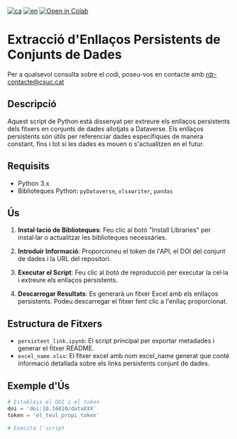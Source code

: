 [![ca](https://img.shields.io/badge/lang-ca-blue.svg)](https://github.com/CSUC/RDR-scripts/blob/main/persistent_link/README.md)
[![en](https://img.shields.io/badge/lang-en-green.svg)](https://github.com/CSUC/RDR-scripts/blob/main/persistent_link/README_ENG.md)
[![Open in Colab](https://colab.research.google.com/assets/colab-badge.svg)](https://colab.research.google.com/github/CSUC/RDR-scripts/blob/main/persistent_link/extract_persistent_link.ipynb)
# Extracció d'Enllaços Persistents de Conjunts de Dades

Per a qualsevol consulta sobre el codi, poseu-vos en contacte amb rdr-contacte@csuc.cat

## Descripció

Aquest script de Python està dissenyat per extreure els enllaços persistents dels fitxers en conjunts de dades allotjats a Dataverse. Els enllaços persistents són útils per referenciar dades específiques de manera constant, fins i tot si les dades es mouen o s'actualitzen en el futur.

## Requisits

- Python 3.x
- Biblioteques Python: `pyDataverse`, `xlsxwriter`, `pandas`

## Ús

1. **Instal·lació de Biblioteques**: Feu clic al botó "Install Libraries" per instal·lar o actualitzar les biblioteques necessàries.

2. **Introduir Informació**: Proporcioneu el token de l'API, el DOI del conjunt de dades i la URL del repositori.

3. **Executar el Script**: Feu clic al botó de reproducció per executar la cel·la i extreure els enllaços persistents.

4. **Descarregar Resultats**: Es generarà un fitxer Excel amb els enllaços persistents. Podeu descarregar el fitxer fent clic a l'enllaç proporcionat.

## Estructura de Fitxers
- `persistent_link.ipynb`: El script principal per exportar metadades i generar el fitxer README.
- `excel_name.xlsx`: El fitxer excel amb nom excel_name generat que conté informació detallada sobre els links persistents conjunt de dades.

## Exemple d'Ús
```python
# Estableix el DOI i el token
doi = 'doi:10.34810/dataXXX'
token = 'el_teul_propi_token'

# Executa l'script
